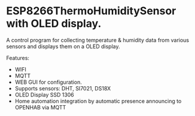 # ESP8266ThermoHumiditySensor with OLED display.

A control program for collecting temperature &amp; humidity data from various sensors and displays them on a OLED display. 

Features:
- WIFI
- MQTT
- WEB GUI for configuration. 
- Supports sensors: DHT, SI7021, DS18X
- OLED Display SSD 1306
- Home automation integration by automatic presence announcing to OPENHAB via MQTT
